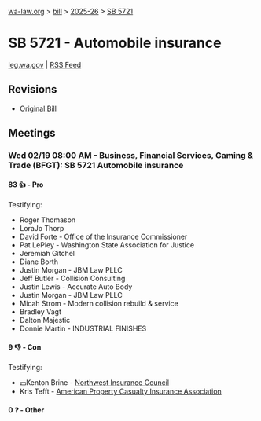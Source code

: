 [wa-law.org](/) > [bill](/bill/) > [2025-26](/bill/2025-26/) > [SB 5721](/bill/2025-26/sb/5721/)

# SB 5721 - Automobile insurance
[leg.wa.gov](https://app.leg.wa.gov/billsummary?BillNumber=5721&Year=2025&Initiative=false) | [RSS Feed](./rss.xml)

## Revisions
* [Original Bill](1/)

## Meetings
### Wed 02/19 08:00 AM - Business, Financial Services, Gaming & Trade (BFGT): SB 5721 Automobile insurance
#### 83 👍 - Pro
Testifying:
* Roger Thomason
* LoraJo Thorp
* David Forte - Office of the Insurance Commissioner
* Pat LePley - Washington State Association for Justice
* Jeremiah Gitchel
* Diane Borth
* Justin Morgan - JBM Law PLLC
* Jeff Butler - Collision Consulting
* Justin Lewis - Accurate Auto Body
* Justin Morgan - JBM Law PLLC
* Micah Strom - Modern collision rebuild & service
* Bradley Vagt
* Dalton Majestic
* Donnie Martin - INDUSTRIAL FINISHES

#### 9 👎 - Con
Testifying:
* 💵Kenton Brine - [Northwest Insurance Council](/org/northwest_insurance_council/)
* Kris Tefft - [American Property Casualty Insurance Association](/org/american_property_casualty_insurance_association/)

#### 0 ❓ - Other
